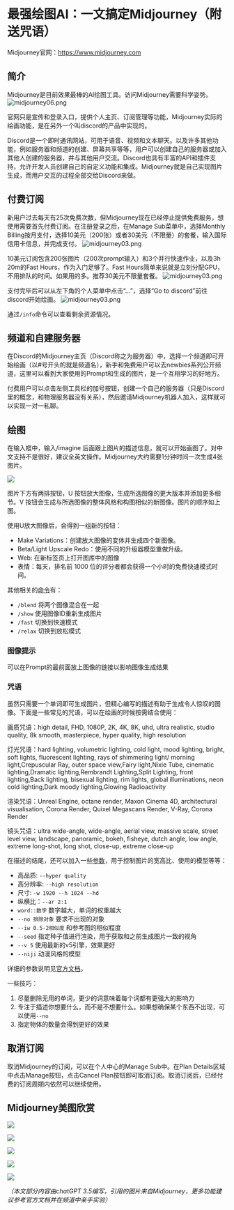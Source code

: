 # 最强绘图AI：一文搞定Midjourney（附送咒语）

Midjourney官网：https://www.midjourney.com

## 简介

Midjourney是目前效果最棒的AI绘图工具。访问Midjourney需要科学姿势。
![midjourney06.png](res/midjourney06.png)

官网只是宣传和登录入口，提供个人主页、订阅管理等功能，Midjourney实际的绘画功能，是在另外一个叫discord的产品中实现的。

Discord是一个即时通讯网站，可用于语音、视频和文本聊天。以及许多其他功能，例如服务器和频道的创建、屏幕共享等等，用户可以创建自己的服务器或加入其他人创建的服务器，并与其他用户交流。Discord也具有丰富的API和插件支持，允许开发人员创建自己的自定义功能和集成。Midjourney就是自己实现图片生成，而用户交互的过程全部交给Discord来做。

## 付费订阅

新用户过去每天有25次免费次数，但Midjourney现在已经停止提供免费服务，想使用需要首先付费订阅。在注册登录之后，在Manage Sub菜单中，选择Monthly Billing按月支付，选择10美元（200张）或者30美元（不限量）的套餐，输入国际信用卡信息，并完成支付。
![midjourney03.png](res/midjourney03.png)

10美元订阅包含200张图片（200次prompt输入）和3个并行快速作业，以及3h 20m的Fast Hours，作为入门足够了。Fast Hours简单来说就是立刻分配GPU，不用排队的时间。如果用的多。推荐30美元不限量套餐。
![midjourney03.png](res/midjourney01.png)

支付完毕后可以从左下角的个人菜单中点击“…”，选择“Go to discord”前往discord开始绘画。
![midjourney03.png](res/midjourney02.png)

通过`/info`命令可以查看剩余资源情况。

## 频道和自建服务器

在Discord的Midjourney主页（Discord称之为服务器）中，选择一个频道即可开始绘画（以#号开头的就是频道名），新手和免费用户可以去newbies系列公开频道，这里可以看到大家使用的Prompt和生成的图片，是一个互相学习的好地方。

付费用户可以点击左侧工具栏的加号按钮，创建一个自己的服务器（只是Discord里的概念，和物理服务器没有关系），然后邀请Midjourney机器人加入，这样就可以实现一对一私聊。

## 绘图

在输入框中，输入/imagine 后面跟上图片的描述信息，就可以开始画图了。对中文支持不是很好，建议全英文操作。Midjourney大约需要1分钟时间一次生成4张图片。

![](res/midjourney05.png)

图片下方有两排按钮，U 按钮放大图像，生成所选图像的更大版本并添加更多细节。V 按钮会生成与所选图像的整体风格和构图相似的新图像。图片的顺序如上图。

使用U放大图像后，会得到一组新的按钮：

- Make Variations：创建放大图像的变体并生成四个新图像。
- Beta/Light Upscale Redo：使用不同的升级器模型重做升级。
- Web: 在新标签页上打开图库中的图像
- 表情：每天，排名前 1000 位的评分者都会获得一个小时的免费快速模式时间。

其他相关的[命令](https://docs.midjourney.com/docs/command-list)有：

*   `/blend` 将两个图像混合在一起
*   `/show` 使用图像ID重新生成图片
*   `/fast` 切换到快速模式
*   `/relax` 切换到放松模式

### 图像提示

可以在Prompt的最前面放上图像的链接以影响图像生成结果

### 咒语

虽然只需要一个单词即可生成图片，但精心编写的描述有助于生成令人惊叹的图像。下面是一些常见的咒语，可以在绘画的时候按需结合使用：

画质咒语：high detail, FHD, 1080P, 2K, 4K, 8K, uhd, ultra realistic, studio quality, 8k smooth, masterpiece, hyper quality, high resolution

灯光咒语：hard lighting, volumetric lighting, cold light, mood lighting, bright, soft lights, fluorescent lighting, rays of shimmering light/ morning light,Crepuscular Ray, outer space view,Fairy light,Nixie Tube, cinematic lighting,Dramatic lighting,Rembrandt Lighting,Split Lighting, front lighting,Back lighting, bisexual lighting, rim lights, global illuminations, neon cold lighting,Dark moody lighting,Glowing Radioactivity

渲染咒语：Unreal Engine, octane render, Maxon Cinema 4D, architectural visualisation, Corona Render, Quixel Megascans Render, V-Ray, Corona Render

镜头咒语：ultra wide-angle, wide-angle, aerial view, massive scale, street level view, landscape, panoramic, bokeh, fisheye, dutch angle, low angle, extreme long-shot, long shot, close-up, extreme close-up

在描述的结尾，还可以加入一些[参数](https://docs.midjourney.com/docs/multi-prompts)，用于控制图片的宽高比、使用的模型等等：

*   高品质: `--hyper quality`
*   高分辨率: `--high resolution`
*   尺寸: `-w 1920 --h 1024 --hd`
*   纵横比：`--ar 2:1`
*   `word::数字` 数字越大，单词的权重越大
*   `--no 排除对象` 要求不出现的对象
*   `--iw 0.5-2相似度` 和参考图的相似程度
*   `--seed` 指定种子值进行渲染，用于获取和之前生成图片一致的视角
*   `--v 5` 使用最新的v5引擎，效果更好
*   `--niji` 动漫风格的模型


详细的参数说明见[官方文档](https://docs.midjourney.com/docs/parameter-list)。

一些技巧：

1. 尽量删除无用的单词，更少的词意味着每个词都有更强大的影响力
2. 专注于描述你想要什么，而不是不想要什么。如果想确保某个东西不出现，可以使用`--no`
3. 指定物体的数量会得到更好的效果

## 取消订阅

取消Midjourney的订阅，可以在个人中心的Manage Sub中。在Plan Details区域中点击Manage按钮，点击Cancel Plan按钮即可取消订阅。取消订阅后，已经付费的订阅周期内依然可以继续使用。

## Midjourney美图欣赏

![](res/midjourney_demo02.png)

![](res/midjourney_demo03.png)

![](res/midjourney_demo04.png)

![](res/midjourney_demo05.png)

![](res/midjourney_demo01.jpg)

*（本文部分内容由chatGPT 3.5编写，引用的图片来自Midjourney，更多功能建议参考官方文档并在频道中亲手实验）*